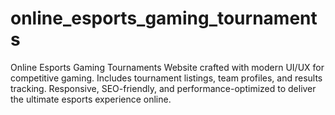 # online_esports_gaming_tournaments
Online Esports Gaming Tournaments Website crafted with modern UI/UX for competitive gaming. Includes tournament listings, team profiles, and results tracking. Responsive, SEO-friendly, and performance-optimized to deliver the ultimate esports experience online.
